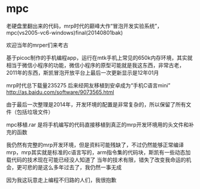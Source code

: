 # mpc
老硬盘里翻出来的代码，mrp时代的巅峰大作“冒泡开发实验系统”，mpc(vs2005-vc6-windows)final(20140801bak)

欢迎当年的mrper们来考古

基于picoc制作的手机编程app，运行在mtk手机上常见的650k内存环境，其实就相当于微信小程序的功能，微信小程序的原型可能就是我这东西，非常古老，2011年的东西，斯凯冒泡开放平台上最后一次更新显示是12年01月

mrp时代总下载量235275
后来经网友移植到安卓成为“手机C语言mini” http://as.baidu.com/software/9073565.html

由于最后一次整理是2014年，开发环境的配置是非常复杂的，所以保留了所有文件（包括垃圾文件）

mpc移植.rar 是将手机编写的代码直接移植到真正的mrp开发环境用的头文件和补充的函数

我仍然有完整的mrp开发环境，但是资料可能残缺了，不过仍然能够正常编译mrp，mrp其实就是标准的c语言写的，arm指令集的代码块，斯凯有一些动态加载代码的技术现在可能已经没人知道了
当年的技术有限，错失了改变我命运的机会，更可悲的是这么多年过去了，我仍然一事无成

因为我这玩意走上编程不归路的人们，我很抱歉


